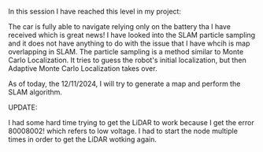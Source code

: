 In this session I have reached this level in my project:

The car is fully able to navigate relying only on the battery tha I have received which is great news!
I have looked into the SLAM particle sampling and it does not have anything to do with the issue that I have whcih is map overlapping in SLAM. The particle sampling is a method similar to Monte Carlo Localization. It tries to guess the robot's initial localization, but then Adaptive Monte Carlo Localization takes over.

As of today, the 12/11/2024, I will try to generate a map and perform the SLAM algorithm.

UPDATE:

I had some hard time trying to get the LiDAR to work because I get the error 80008002! which refers to low voltage.
I had to start the node multiple times in order to get the LiDAR wotking again.
